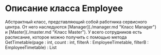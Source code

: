 # Описание класса Employee
<p>Абстрактный класс, представляющий собой работника сервисного центра. От него наследуются [Manager](./manager.md "Класс Manager") и [Master](./master.md "Класс Master"). У всего сотрудников есть расписание, которое можно получить с помощью метода GetTimetable(page : int, count : int, filterA : EmployeeTimetable, filterB : EmployeeTimetable) : List<EmployeeTimetable></p>
